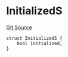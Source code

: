 # InitializedS
[Git Source](https://github.com/thrackle-io/aquifi-rules-v1/blob/268b521956cf89a918ed12522e8182d2df0cd3b2/src/client/token/handler/diamond/RuleStorage.sol)


```solidity
struct InitializedS {
    bool initialized;
}
```

